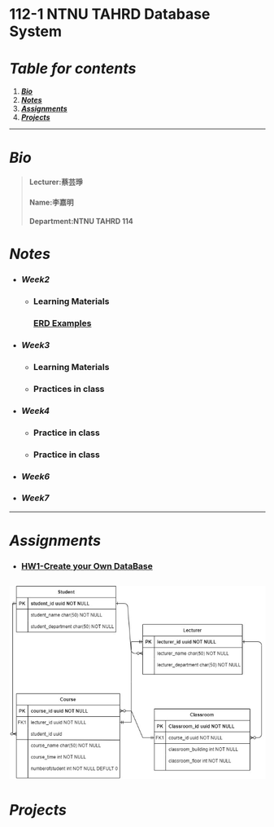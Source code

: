 # 112-1 NTNU TAHRD Database System
# ***Table for contents***
 1. [***Bio***](https://github.com/jiaminging/DBSystem/tree/main#bio)
 2. [***Notes***](https://github.com/jiaminging/DBSystem/blob/main/README.md#notes)
 3. [***Assignments***](https://github.com/jiaminging/DBSystem/blob/main/README.md#assignments)
 4. [***Projects***](https://github.com/jiaminging/DBSystem/blob/main/README.md#projects)
-----
# ***Bio***
>#### Lecturer:蔡芸琤    
>#### Name:李嘉明    
>#### Department:NTNU TAHRD 114 
# ***Notes***
* ### ***Week2***
  * ### Learning Materials
    ### [ERD Examples](https://gitmind.com/erd-examples.html)
* ### ***Week3***
  * ### Learning Materials
   
  * ### Practices in class
   
* ### ***Week4***
  * ### Practice in class
   
  * ### Practice in class
* ### ***Week6***
* ### ***Week7***
---
# ***Assignments***
* ### [HW1-Create your Own DataBase](https://youtu.be/R4oO0bxyeV4)
![image](https://github.com/jiaminging/DBSystem/blob/main/HW1.jpg)
---
# ***Projects***
